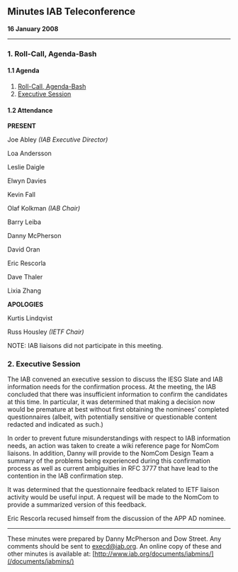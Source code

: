 
Minutes 
IAB Teleconference
---------------------------


**16 January 2008**




---


### 1. Roll-Call, Agenda-Bash


#### 1.1 Agenda


1. [Roll-Call, Agenda-Bash](#1)
2. [Executive Session](#2)


#### 1.2 Attendance


**PRESENT**  

Joe Abley *(IAB Executive Director)*  

Loa Andersson  
   

Leslie Daigle  

Elwyn Davies  

Kevin Fall  
   

Olaf Kolkman *(IAB Chair)*  
   

Barry Leiba  
   

Danny McPherson  

David Oran  
   

Eric Rescorla  
   

Dave Thaler  
   

Lixia Zhang  




**APOLOGIES**  

Kurtis Lindqvist  
   

Russ Housley *(IETF Chair)*  




NOTE: IAB liaisons did not participate in this meeting.


### 2. Executive Session


The IAB convened an executive session to discuss the IESG Slate and IAB information needs for the confirmation process. At the meeting, the IAB concluded that there was insufficient information to confirm the candidates at this time. In particular, it was determined that making a decision now would be premature at best without first obtaining the nominees’ completed questionnaires (albeit, with potentially sensitive or questionable content redacted and indicated as such.)


In order to prevent future misunderstandings with respect to IAB information needs, an action was taken to create a wiki reference page for NomCom liaisons. In addition, Danny will provide to the NomCom Design Team a summary of the problems being experienced during this confirmation process as well as current ambiguities in RFC 3777 that have lead to the contention in the IAB confirmation step.


It was determined that the questionnaire feedback related to IETF liaison activity would be useful input. A request will be made to the NomCom to provide a summarized version of this feedback.


Eric Rescorla recused himself from the discussion of the APP AD nominee.




---


These minutes were prepared by Danny McPherson and Dow Street. Any comments should be sent to [execd@iab.org](mailto:execd@iab.org). An online copy of these and other minutes is available at: [http://www.iab.org/documents/iabmins/](/documents/iabmins/)


